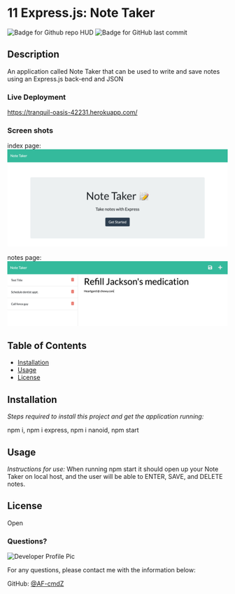# 11 Express.js: Note Taker

![Badge for Github repo HUD](https://img.shields.io/github/languages/top/AF-cmdZ/note-taker?style=flat&logo=appveyor) ![Badge for GitHub last commit](https://img.shields.io/github/last-commit/AF-cmdZ/note-taker?style=flat&logo=appveyor)

## Description

An application called Note Taker that can be used to write and save notes using an Express.js back-end and JSON

### Live Deployment

https://tranquil-oasis-42231.herokuapp.com/

### Screen shots

index page:
![Index page screen shot](images/screen-shot1.png)

notes page:
![notes page screen shot](images/screen-shot2.png)

## Table of Contents

- [Installation](#installation)
- [Usage](#usage)
- [License](#license)

## Installation

_Steps required to install this project and get the application running:_

npm i, npm i express, npm i nanoid, npm start

## Usage

_Instructions for use:_
When running npm start it should open up your Note Taker on local host, and the user will be able to ENTER, SAVE, and DELETE notes.

## License

Open

### Questions?

![Developer Profile Pic](https://avatars.githubusercontent.com/u/80429715?v=4)

For any questions, please contact me with the information below:

GitHub: [@AF-cmdZ](https://api.github.com/users/AF-cmdZ)
